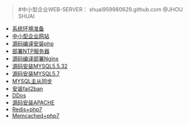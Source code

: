 >#中小型企业WEB-SERVER：
>	 shuai959980629.github.com @JHOU SHUAI
<ul class="product">
    <li><a target="_blank" class="title" href="readyOS.md">系统环境准备</a></li>
    <li><a target="_blank" href="companyWEB.md">中小型企业网站</a></li>
    <li><a target="_blank" href="PHP/php.md">源码编译安装php</a></li>
    <li><a target="_blank" href="NTP/NTP.md">部署NTP服务器</a></li>
    <li><a target="_blank" href="NGINX/Nginx.md">源码编译部署Nginx</a></li>
    <li><a target="_blank" href="MYSQL/mysql5.5.md">源码安装MYSQL5.5.32</a></li>
    <li><a target="_blank" href="MYSQL/mysql5.7.md">源码安装MYSQL5.7</a></li>
    <li><a target="_blank" href="MYSQL/MS.md">MYSQL主从同步</a></li>
    <li><a target="_blank" href="Fail2ban/fail2ban.md">安装fail2ban</a></li>
    <li><a target="_blank" href="DDos/DDos.md">DDos</a></li>
    <li><a target="_blank" href="APACHE/APACHE.md">源码安装APACHE</a></li>
    <li><a target="_blank" href="Redis/Redis.md">Redis+php7</a></li>
    <li><a target="_blank" href="Memcache/Memcached.md">Memcached+php7</a></li>
</ul>

